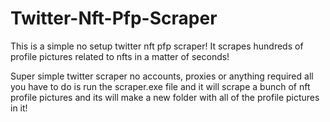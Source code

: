 # Twitter-Nft-Pfp-Scraper 
This is a simple no setup twitter nft pfp scraper! It scrapes hundreds of profile pictures related to nfts in a matter of seconds!

Super simple twitter scraper no accounts, proxies or anything required all you have to do is run the scraper.exe file and it will scrape a bunch of nft profile pictures and its will make a new folder with all of the profile pictures in it!
